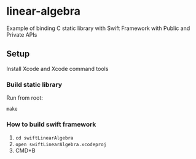 # linear-algebra
Example of binding C static library with Swift Framework with Public and Private APIs

## Setup

Install Xcode and Xcode command tools

### Build static library

Run from root: 

`make`

### How to build swift framework

1. `cd swiftLinearAlgebra`
2. `open swiftLinearAlgebra.xcodeproj`
3. CMD+B

